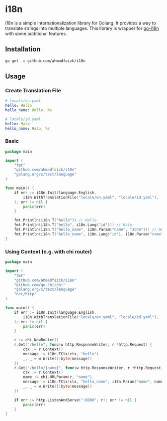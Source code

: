# i18n
i18n is a simple internationalization library for Golang.
It provides a way to translate strings into multiple languages.
This library is wrapper for [go-i18n](https://github.com/nicksnyder/go-i18n) with some additional features.

## Installation
```bash
go get -u github.com/ahmadfaizk/i18n
```

## Usage

### Create Translation File
```yaml
# locale/en.yaml
hello: Hello
hello_name: Hello, %s
```

```yaml
# locale/id.yaml
hello: Halo
hello_name: Halo, %s
```

### Basic

```go
package main

import (
	"fmt"
	"github.com/ahmadfaizk/i18n"
	"golang.org/x/text/language"
)

func main() {
	if err := i18n.Init(language.English,
		i18n.WithTranslationFile("locale/en.yaml", "locale/id.yaml"),
	); err != nil {
		panic(err)
	}

	fmt.Println(i18n.T("hello")) // Hello
	fmt.Println(i18n.T("hello", i18n.Lang("id"))) // Halo
	fmt.Println(i18n.T("hello_name", i18n.Param("name", "John"))) // Hello, John
	fmt.Println(i18n.T("hello_name", i18n.Lang("id"), i18n.Param("name", "John"))) // Halo, John
}
```

### Using Context (e.g. with chi router)

```go
package main

import (
	"fmt"
	"github.com/ahmadfaizk/i18n"
	"github.com/go-chi/chi"
	"golang.org/x/text/language"
	"net/http"
)

func main() {
	if err := i18n.Init(language.English,
		i18n.WithTranslationFile("locale/en.yaml", "locale/id.yaml"),
	); err != nil {
		panic(err)
	}

	r := chi.NewRouter()
	r.Get("/hello", func(w http.ResponseWriter, r *http.Request) {
		ctx := r.Context()
		message := i18n.TCtx(ctx, "hello")
		_, _ = w.Write([]byte(message))
	})
	r.Get("/hello/{name}", func(w http.ResponseWriter, r *http.Request) {
		ctx := r.Context()
        name := chi.URLParam(r, "name")
        message := i18n.TCtx(ctx, "hello_name", i18n.Param("name", name))
        _, _ = w.Write([]byte(message))
	})

	if err := http.ListenAndServe(":8080", r); err != nil {
        panic(err)
    }
}
```
